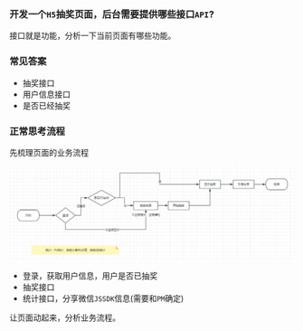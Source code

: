 ### 开发一个`H5`抽奖页面，后台需要提供哪些接口`API`?

接口就是功能，分析一下当前页面有哪些功能。   

### 常见答案  
+ 抽奖接口   
+ 用户信息接口  
+ 是否已经抽奖  

### 正常思考流程   
先梳理页面的业务流程

![alt text](./img/lottery.png)  

+ 登录，获取用户信息，用户是否已抽奖
+ 抽奖接口  
+ 统计接口，分享微信`JSSDK`信息(需要和`PM`确定)   

让页面动起来，分析业务流程。  



